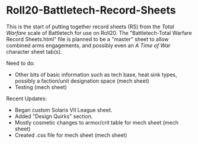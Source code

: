# Roll20-Battletech-Record-Sheets

This is the start of putting together record sheets (RS) from the *Total Warfare* scale of Battletech for use on Roll20. The "Battletech-Total Warfare Record Sheets.html" file is planned to be a "master" sheet to allow combined arms engagements, and possibly even an *A Time of War* character sheet tab(s).

Need to do:
- Other bits of basic information such as tech base, heat sink types, possibly a faction/unit designation space (mech sheet)
- Testing (mech sheet)

Recent Updates:
- Began custom Solaris VII League sheet.
- Added "Design Quirks" section.
- Mostly cosmetic changes to armor/crit table for mech sheet (mech sheet)
- Created .css file for mech sheet (mech sheet)
